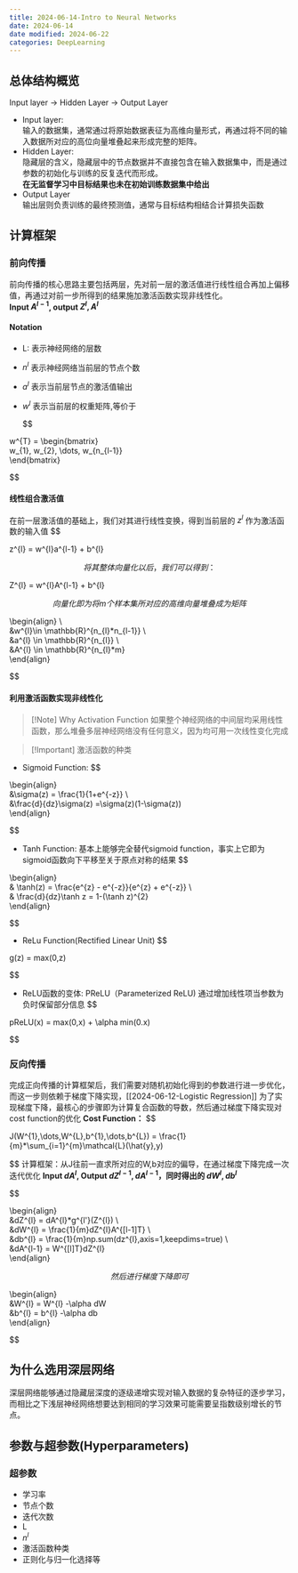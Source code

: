 ```yaml
---
title: 2024-06-14-Intro to Neural Networks
date: 2024-06-14
date modified: 2024-06-22
categories: DeepLearning
---
```


## 总体结构概览

Input layer -> Hidden Layer -> Output Layer

- Input layer:  
  输入的数据集，通常通过将原始数据表征为高维向量形式，再通过将不同的输入数据所对应的高位向量堆叠起来形成完整的矩阵。
- Hidden Layer:  
  隐藏层的含义，隐藏层中的节点数据并不直接包含在输入数据集中，而是通过参数的初始化与训练的反复迭代而形成。  
  **在无监督学习中目标结果也未在初始训练数据集中给出**
- Output Layer  
  输出层则负责训练的最终预测值，通常与目标结构相结合计算损失函数

## 计算框架

### 前向传播

前向传播的核心思路主要包括两层，先对前一层的激活值进行线性组合再加上偏移值，再通过对前一步所得到的结果施加激活函数实现非线性化。  
**Input $A^{l-1}$, output $Z^{l},A^{l}$**

#### Notation

- L: 表示神经网络的层数
- $n^{l}$ 表示神经网络当前层的节点个数
- $a^{l}$ 表示当前层节点的激活值输出
- $w^{l}$ 表示当前层的权重矩阵,等价于

  $$

w^{T} = \begin{bmatrix}  
w_{1}, w_{2}, \dots, w_{n_{l-1}}  
\end{bmatrix}

$$
#### 线性组合激活值
在前一层激活值的基础上，我们对其进行线性变换，得到当前层的 $z^{l}$ 作为激活函数的输入值
$$

z^{l} = w^{l}a^{l-1} + b^{l}

$$
将其整体向量化以后，我们可以得到：
$$

Z^{l} = w^{l}A^{l-1} + b^{l}

$$
向量化即为将m个样本集所对应的高维向量堆叠成为矩阵
$$

\begin{align} \\  
&w^{l}\in \mathbb{R}^{n_{l}*n_{l-1}} \\  
&a^{l} \in \mathbb{R}^{n_{l}} \\  
&A^{l} \in \mathbb{R}^{n_{l}*m}  
\end{align}

$$
#### 利用激活函数实现非线性化
> [!Note] Why Activation Function
>  如果整个神经网络的中间层均采用线性函数，那么堆叠多层神经网络没有任何意义，因为均可用一次线性变化完成

> [!Important] 激活函数的种类
- Sigmoid Function:
$$

\begin{align}  
&\sigma(z) = \frac{1}{1+e^{-z}} \\  
&\frac{d}{dz}\sigma(z) =\sigma(z)(1-\sigma(z))  
\end{align}

$$
- Tanh Function:
基本上能够完全替代sigmoid function，事实上它即为sigmoid函数向下平移至关于原点对称的结果
$$

\begin{align}  
& \tanh(z) = \frac{e^{z} - e^{-z}}{e^{z} + e^{-z}} \\  
& \frac{d}{dz}\tanh z = 1-(\tanh z)^{2}  
\end{align}

$$
- ReLu Function(Rectified Linear Unit)
$$

g(z) = max(0,z)

$$
- ReLU函数的变体: PReLU（Parameterized ReLU)
通过增加线性项当参数为负时保留部分信息
$$

pReLU(x) = max(0,x) + \alpha min(0.x) 

$$
### 反向传播
完成正向传播的计算框架后，我们需要对随机初始化得到的参数进行进一步优化，而这一步则依赖于梯度下降实现，[[2024-06-12-Logistic Regression]]
为了实现梯度下降，最核心的步骤即为计算复合函数的导数，然后通过梯度下降实现对cost function的优化
**Cost Function：**
$$

J(W^{1},\dots,W^{L},b^{1},\dots,b^{L}) = \frac{1}{m}*\sum_{i=1}^{m}\mathcal{L}(\hat{y},y)

$$
计算框架：从J往前一直求所对应的W,b对应的偏导，在通过梯度下降完成一次迭代优化
**Input $dA^{l}$, Output $dZ^{l-1},dA^{l-1}$，同时得出的 $dW^{l},db^{l}$**

$$

\begin{align}  
&dZ^{l} = dA^{l}*g^{l'}(Z^{l}) \\  
&dW^{l} = \frac{1}{m}dZ^{l}A^{[l-1]T} \\  
&db^{l} = \frac{1}{m}np.sum(dz^{l},axis=1,keepdims=true) \\  
&dA^{l-1} = W^{[l]T}dZ^{l}  
\end{align}

$$
然后进行梯度下降即可
$$

\begin{align}  
&W^{l} = W^{l} -\alpha dW  
&b^{l} = b^{l} -\alpha db  
\end{align}

$$
## 为什么选用深层网络
深层网络能够通过隐藏层深度的逐级递增实现对输入数据的复杂特征的逐步学习，而相比之下浅层神经网络想要达到相同的学习效果可能需要呈指数级别增长的节点。

## 参数与超参数(Hyperparameters)
### 超参数
- 学习率
- 节点个数
- 迭代次数
- L
- $n^{l}$
- 激活函数种类
- 正则化与归一化选择等